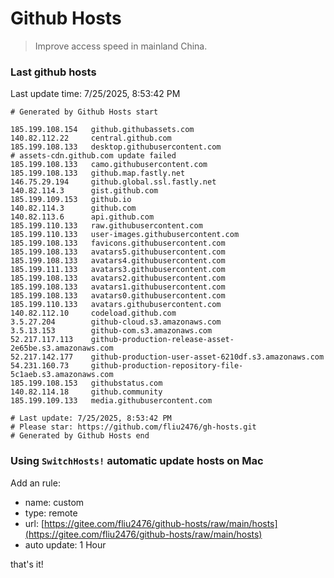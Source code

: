 # Github Hosts

> Improve access speed in mainland China.

### Last github hosts

Last update time: 7/25/2025, 8:53:42 PM

```base
# Generated by Github Hosts start 

185.199.108.154   github.githubassets.com
140.82.112.22     central.github.com
185.199.108.133   desktop.githubusercontent.com
# assets-cdn.github.com update failed
185.199.108.133   camo.githubusercontent.com
185.199.108.133   github.map.fastly.net
146.75.29.194     github.global.ssl.fastly.net
140.82.114.3      gist.github.com
185.199.109.153   github.io
140.82.114.3      github.com
140.82.113.6      api.github.com
185.199.110.133   raw.githubusercontent.com
185.199.110.133   user-images.githubusercontent.com
185.199.108.133   favicons.githubusercontent.com
185.199.108.133   avatars5.githubusercontent.com
185.199.108.133   avatars4.githubusercontent.com
185.199.111.133   avatars3.githubusercontent.com
185.199.108.133   avatars2.githubusercontent.com
185.199.108.133   avatars1.githubusercontent.com
185.199.108.133   avatars0.githubusercontent.com
185.199.110.133   avatars.githubusercontent.com
140.82.112.10     codeload.github.com
3.5.27.204        github-cloud.s3.amazonaws.com
3.5.13.153        github-com.s3.amazonaws.com
52.217.117.113    github-production-release-asset-2e65be.s3.amazonaws.com
52.217.142.177    github-production-user-asset-6210df.s3.amazonaws.com
54.231.160.73     github-production-repository-file-5c1aeb.s3.amazonaws.com
185.199.108.153   githubstatus.com
140.82.114.18     github.community
185.199.109.133   media.githubusercontent.com

# Last update: 7/25/2025, 8:53:42 PM
# Please star: https://github.com/fliu2476/gh-hosts.git
# Generated by Github Hosts end
```

### Using `SwitchHosts!` automatic update hosts on Mac
Add an rule:
- name: custom
- type: remote
- url: [https://gitee.com/fliu2476/github-hosts/raw/main/hosts](https://gitee.com/fliu2476/github-hosts/raw/main/hosts)
- auto update: 1 Hour

that's it!

